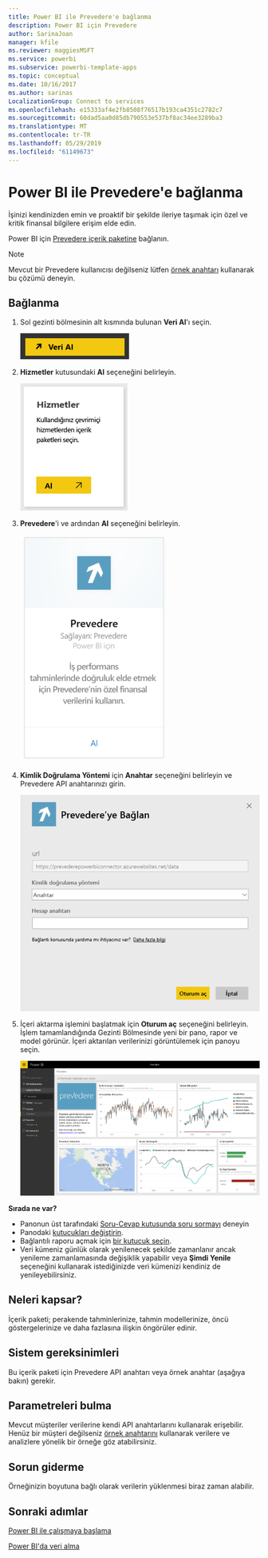 ```yaml
---
title: Power BI ile Prevedere'e bağlanma
description: Power BI için Prevedere
author: SarinaJoan
manager: kfile
ms.reviewer: maggiesMSFT
ms.service: powerbi
ms.subservice: powerbi-template-apps
ms.topic: conceptual
ms.date: 10/16/2017
ms.author: sarinas
LocalizationGroup: Connect to services
ms.openlocfilehash: e15333af4e2fb8508f76517b193ca4351c2782c7
ms.sourcegitcommit: 60dad5aa0d85db790553e537bf8ac34ee3289ba3
ms.translationtype: MT
ms.contentlocale: tr-TR
ms.lasthandoff: 05/29/2019
ms.locfileid: "61149673"
---
```

# <a name="connect-to-prevedere-with-power-bi"></a>Power BI ile Prevedere'e bağlanma
İşinizi kendinizden emin ve proaktif bir şekilde ileriye taşımak için özel ve kritik finansal bilgilere erişim elde edin.

Power BI için [Prevedere içerik paketine](https://app.powerbi.com/getdata/services/prevedere) bağlanın.

>[!NOTE]
>Mevcut bir Prevedere kullanıcısı değilseniz lütfen [örnek anahtarı](https://prevederepowerbiconnector.azurewebsites.net/static/learnmore.html) kullanarak bu çözümü deneyin.

## <a name="how-to-connect"></a>Bağlanma
1. Sol gezinti bölmesinin alt kısmında bulunan **Veri Al**'ı seçin.
   
   ![](media/service-connect-to-prevedere/getdata.png)
2. **Hizmetler** kutusundaki **Al** seçeneğini belirleyin.
   
   ![](media/service-connect-to-prevedere/services.png)
3. **Prevedere**'i ve ardından **Al** seçeneğini belirleyin.
   
   ![](media/service-connect-to-prevedere/connect.png)
4. **Kimlik Doğrulama Yöntemi** için **Anahtar** seçeneğini belirleyin ve Prevedere API anahtarınızı girin.
   
    ![](media/service-connect-to-prevedere/creds.png)
5. İçeri aktarma işlemini başlatmak için **Oturum aç** seçeneğini belirleyin. İşlem tamamlandığında Gezinti Bölmesinde yeni bir pano, rapor ve model görünür. İçeri aktarılan verilerinizi görüntülemek için panoyu seçin.
   
     ![](media/service-connect-to-prevedere/dashboard.png)

**Sırada ne var?**

* Panonun üst tarafındaki [Soru-Cevap kutusunda soru sormayı](consumer/end-user-q-and-a.md) deneyin
* Panodaki [kutucukları değiştirin](service-dashboard-edit-tile.md).
* Bağlantılı raporu açmak için [bir kutucuk seçin](consumer/end-user-tiles.md).
* Veri kümeniz günlük olarak yenilenecek şekilde zamanlanır ancak yenileme zamanlamasında değişiklik yapabilir veya **Şimdi Yenile** seçeneğini kullanarak istediğinizde veri kümenizi kendiniz de yenileyebilirsiniz.

## <a name="whats-included"></a>Neleri kapsar?
İçerik paketi; perakende tahminlerinize, tahmin modellerinize, öncü göstergelerinize ve daha fazlasına ilişkin öngörüler edinir.

## <a name="system-requirements"></a>Sistem gereksinimleri
Bu içerik paketi için Prevedere API anahtarı veya örnek anahtar (aşağıya bakın) gerekir.

## <a name="finding-parameters"></a>Parametreleri bulma
<a name="FindingParams"></a>

Mevcut müşteriler verilerine kendi API anahtarlarını kullanarak erişebilir. Henüz bir müşteri değilseniz [örnek anahtarını](https://prevederepowerbiconnector.azurewebsites.net/static/learnmore.html) kullanarak verilere ve analizlere yönelik bir örneğe göz atabilirsiniz.

## <a name="troubleshooting"></a>Sorun giderme
Örneğinizin boyutuna bağlı olarak verilerin yüklenmesi biraz zaman alabilir.

## <a name="next-steps"></a>Sonraki adımlar
[Power BI ile çalışmaya başlama](service-get-started.md)

[Power BI'da veri alma](service-get-data.md)

